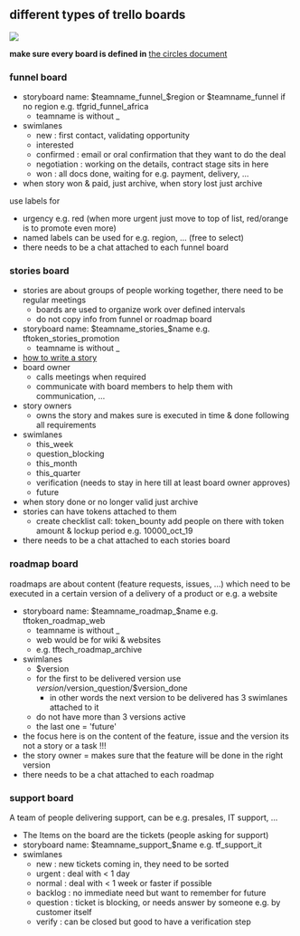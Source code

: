 ## different types of trello boards

![](https://images.unsplash.com/photo-1494074734099-c4ec0c45687a?ixlib=rb-0.3.5&ixid=eyJhcHBfaWQiOjEyMDd9&s=f18b2bf25abbaeddbe5ea1f9dae1ff85&auto=format&fit=crop&w=1950&q=80)

**make sure every board is defined in** [the circles document](circles.md)

### funnel board

- storyboard name: $teamname_funnel_$region or $teamname_funnel if no region e.g. tfgrid_funnel_africa
   - teamname is without _
- swimlanes
   - new          : first contact, validating opportunity
   - interested   
   - confirmed    : email or oral confirmation that they want to do the deal
   - negotiation  : working on the details, contract stage sits in here
   - won          : all docs done, waiting for e.g. payment, delivery, ...
- when story won & paid, just archive, when story lost just archive

use labels for

- urgency e.g. red (when more urgent just move to top of list, red/orange is to promote even more)
- named labels can be used for e.g. region, ...  (free to select)
- there needs to be a chat attached to each funnel board

### stories board

- stories are about groups of people working together, there need to be regular meetings
   - boards are used to organize work over defined intervals
   - do not copy info from funnel or roadmap board
- storyboard name: $teamname_stories_$name e.g. tftoken_stories_promotion
   - teamname is without _
- [how to write a story](stories.md)
- board owner
   - calls meetings when required
   - communicate with board members to help them with communication, ...
- story owners
   - owns the story and makes sure is executed in time & done following all requirements
- swimlanes
  - this_week
  - question_blocking
  - this_month
  - this_quarter
  - verification (needs to stay in here till at least board owner approves)
  - future
- when story done or no longer valid just archive
- stories can have tokens attached to them
   - create checklist call: token_bounty add people on there with token amount & lockup period e.g. 10000_oct_19
- there needs to be a chat attached to each stories board

### roadmap board

roadmaps are about content (feature requests, issues, ...) which need to be executed in a certain version of a delivery of a product or e.g. a website

- storyboard name: $teamname_roadmap_$name e.g. tftoken_roadmap_web
   - teamname is without _
   - web would be for wiki & websites
   - e.g. tftech_roadmap_archive
- swimlanes
   - $version
   - for the first to be delivered version use $version/$version_question/$version_done 
       - in other words the next version to be delivered has 3 swimlanes attached to it
   - do not have more than 3 versions active
   - the last one = 'future'
 - the focus here is on the content of the feature, issue and the version its not a story or a task !!!
 - the story owner = makes sure that the feature will be done in the right version
 - there needs to be a chat attached to each roadmap
 
### support board

A team of people delivering support, can be e.g. presales, IT support, ...
 
- The Items on the board are the tickets (people asking for support)
- storyboard name: $teamname_support_$name e.g. tf_support_it
- swimlanes
  - new       : new tickets coming in, they need to be sorted
  - urgent    : deal with < 1 day
  - normal    : deal with < 1 week or faster if possible
  - backlog   : no immediate need but want to remember for future
  - question  : ticket is blocking, or needs answer by someone e.g. by customer itself
  - verify    : can be closed but good to have a verification step


  